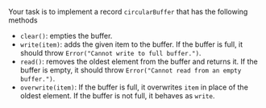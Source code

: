 Your task is to implement a record `circularBuffer` that has the following methods

- `clear()`: empties the buffer.
- `write(item)`: adds the given item to the buffer. If the buffer is full, it should throw `Error("Cannot write to full buffer.")`.
- `read()`: removes the oldest element from the buffer and returns it. If the buffer is empty, it should throw `Error("Cannot read from an empty buffer.")`.
- `overwrite(item)`: If the buffer is full, it overwrites `item` in place of the oldest element. If the buffer is not full, it behaves as `write`.
